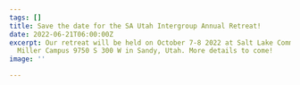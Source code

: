 ```yaml
---
tags: []
title: Save the date for the SA Utah Intergroup Annual Retreat!
date: 2022-06-21T06:00:00Z
excerpt: Our retreat will be held on October 7-8 2022 at Salt Lake Community College
  Miller Campus 9750 S 300 W in Sandy, Utah. More details to come!
image: ''

---
```

